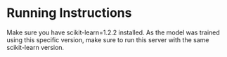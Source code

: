 # Running Instructions
Make sure you have scikit-learn=1.2.2 installed. As the model was trained using this specific version, make sure to run this server with the same scikit-learn version.

